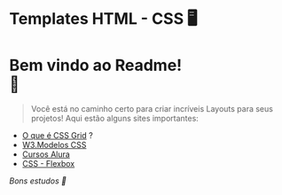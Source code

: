 # Templates HTML - CSS :desktop_computer:

# Bem vindo ao Readme! <br> :owl:

> Você está no caminho certo para criar incríveis Layouts para seus projetos! Aqui estão alguns sites importantes:

- [O que é CSS Grid](https://www.treinaweb.com.br/blog/css-grid-um-guia-interativo-parte-1-containers?utm_source=google&utm_medium=openserp&utm_campaign=dinamicos&gclid=CjwKCAiAzKqdBhAnEiwAePEjkszqH0UBPP8pTJWuKnmoErcIg4gvQZVsXDfTSsUthVvu7sSkT4TV3xoCv8EQAvD_BwE) ?
- [W3.Modelos CSS](https://www.w3schools.com/w3css/w3css_templates.asp)
- [Cursos Alura](https://www.alura.com.br/planos-cursos-online?msclkid=30ed2d36300b1019ba1e4e9d7ab7ea76)
- [CSS - Flexbox](https://css-tricks.com/snippets/css/a-guide-to-flexbox/)

_Bons estudos :rocket:_





